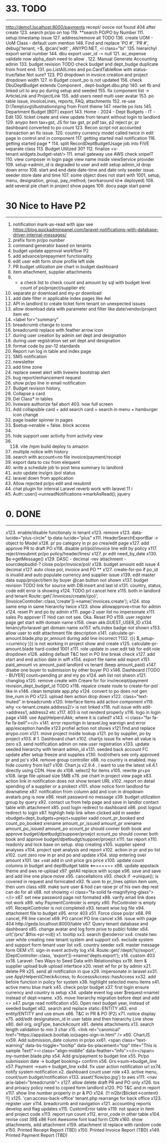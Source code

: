 # 33. TODO
-------------------------------------------------------------------------------------------------
http://demo1.localhost:8000/payments recept/ ovoce not found 404 after create 
123. search pr/po on top
119. **search PO/PO by Number
111. setup.timestamp issue
127. address/remove all TODO
136. create UOM - UoM Class - default uom mention
148. Find and replace 'PO #', 'PR #', debug('tenant, =$, @can('edit' , ANYPO.NET, <i class="bi"
135. hierarchyl export serial number
144. dbu export user_id -= null
121. ac_expense validate now alpha_dash need to allow .
122. Manual Generate Accounting admin
133. budget revision TODO check budget and dept_budge duplicate from front end.
131. po.ListAllLines and po.CardTableRow with status-true/false Not sure?
123. PO dropdown in invoice creation and project dropdown width
127. in Budget count_po is not updated
156. check DbuDeptBudget extends Component , dept-budget.dbu.php
140. set fb and linked url to any po during setup and seeded
155. fix component list -> ArticleLink and ProjectLink
155. add users need multi user avatar
153. po table issue, invoiceLines, reports, FAQ, attachments
152. re-use D:\Temp\svg\illustrations\png from Front theme
147. rewrite po lists
145. Department Budget [BDT] export
143. Home - 2024 - Dept Budgets - IT -Edit
130. ticket create and view update from tenant without login to landlord
129. anypo item tax+gst, JS for tax gst, pr pdf tax, p2 reject pr, pr dashboard converted to po count
123. Recon script not accounted transaction an fix issue.
120. country currency model called twice in edit page in control and in component
117. getting started mail notification
116. getting started page *
114. split RecordDeptBudgetUsage job into FIVE separate class
113. Budget Utilized 30?
112. finalize <x-tenant.widgets.budget-stat/>
111. email gateway use AWS check snipeIT
110. view composer in login page view name inside viewService provider
109. setup->admin_id is degraded to user and edit setup admin_id drop down error
108. start and end date date-time and date only seeder issue. seeder store date and time
107. some object does not start with 1001, setup, menu, designation, group, pay_method, (workaround id=> deployed)
108. add several pie chart in project show pages
109. docu page start panel

# 30 Nice to Have P2
-------------------------------------------------------------------------------------------------
1. notification mark-as-read with ajax see https://blog.quickadminpanel.com/laravel-notifications-with-database-driver-internal-messages/
1.	prefix form pr/po number
2.	command generator based on tenants
3.	budget update approval workflow P2
4.	add advance/prepayment functionality
5.	edit user edit form show profile left side
6.	PR budget utilization pie chart in budget dashboard
7.	item attachment, supplier attachments
8.	* a check list to check count and amount by sql with budget level count of po/project/supplier etc
9.	separate pr download and my-pr download
10.	add date filter in applicable index pages like Ael
11.	API in landlord to create ticket form tenant on unexpected issues
12.	allow download data with parameter and filter like date/vendor/project item etc
13.	<label for="summary"
14.	breadcrumb change to icons
15.	breadcrumb replace with feather arrow icon
16.	during user creation by admin set dept and designation
17.	during user registration set set dept and designation
18.	format code by psr-12 standards
19.	Report run log in table and index page
20.	SMS notification
21.	newsletter
22.	add time zone
23.	replace sweet alert with livewire bootstrap alert
24.	bug report/enhancement request
25.	show pr/po line in email notification
26.	Budget revision history,
27.	Collapse a card
28.	Del Class* in tables
29.	liveware authorize fail abort 403. now full screen
30.	Add collapsible card + add search card + search in menu + hamburger icon change
31.	page loader spinner in pages
32.	$setup->enable = false. block access
33.	<link rel='canonical' href='https://appstack.bootlab.io/pages-blank.html' />
34.	hide support user activity from activity view
35.	118. vite /npm build deploy to amazon
36.	multiple notice with history
37.	search with account=no file invoice/payment/receipt
38.	export data to csv from elequent
39.	write a schedule job to post tena summary to landlord
40.	auto update inv/grs /pol status
41.	laravel down from application
42.	Allow rejected pr/po edit and resubmit
43. chat plugin for intenral Laravel reverb work with laravel 11 i
44. Auth::user()->unreadNotifications->markAsRead(); jquery

# 0. DONE
-------------------------------------------------------------------------------------------------
x123. enable/disable functionaly in tenant
x123.<i class="fas fa-list"></i> remove
x123. data-lucide="plus-circle" tp data-lucide="plus"
x111. HeaderSearchExportBar -> object to Model 
x128. pr po category in pr po crea/edit page
x127. add approve PR to draft PO
x118. disable prl/pol/invoice line edit by policy
x117. reject/resubmit pr/po 	policy/header/lines/
x127. pr edit need_by_date
x130. $e->getMessage()
x129. DASC - decimal -rev attachment - sourcdepbudid-? close po/pr/invoice/pol/
x128. budget amount edit issue 4 decimal
x127. auto close pol, invoice and PO **
x127. create-for-po if po_id is invalid and auto populate currency and supplier issue
x139. edit master data supp/project/item by buyer @can button not shown
x137. budget revision TODO link for source with DB:insert and last id
x131. country, status, code edit error is showing
x124. TODO prl cancel here
x115. both in landlord and tenant Route::get('/invoices/create/{po}',[InvoiceController::class,'create'])->name('invoices.create');
x124. stop same emp in same hierarchy twice
x123. show allowapprove=true for admin
x124. reset Pr and po by admin
x111. page-2 user list no impersonate
x111. sales Po appover IT Hod can not see. Oka. Reset PO  
x159. user register page get start with domain name
x158. clean akk.GUEST_USER_ID
x134. tenancyforlaravel get domain name
xx157. wfs.index badge not shown
x153. allow user to edit attachment file description
x141. calculate-pr-amount.blade.php pr_amount during add line incorrect
?132. ({{ $_setup->currency }}) is not working in project show and create
x125. calculate-pr-amount.blade hard-coded 1001
x111. role update in user.edit tab for edit role dropdown
x128. adding default T&C text in PO line break check
x127. add start and end action date in wlfl 
x154. export file name add export
x151. paid_amount vs amount_paid landlord vs tenant (keep amount_paid)
x147. disabe one buyer to submission by other buyer PO
x146. Dashboard [TODO - BUYER] count+pending pr and my po
x124. aeh list not shwon
x121. changlog
x120. remove create with Creare for for inv/receipt/payment revision_dept_budget_id TODO
x118. repalce create route to create-for-pol like in
x146. clean template app.php
x124. convert to po does not gen line_num in PO
x123. upload item action drop down
x122. class="text-muted" in breadcrumb
x120. Interface Items add action component
x119. why <x-tenant.create.address2/> is not linked
x118. null issue with edit->address1, address2 etc
x117. 403 is not renderd properly
x116. logo in login page
x148. use App\Helpers\Akk; where it is called?
x143. <i class="far fa-fw fa-bell"></i>
x141. error reportign in laravel.log warnign and error app/exception.handle
x123 profiel action not shows
x121.find and replace anypo.com
x121. move project inside lookup
x121. po by supplier, po by project
x103. # 1. Dashboard chart
x102. chartjs issue fix when all value is zero
x3. send notification admin on new user registration
x133. update seeded hierarchy with tenant admin_id
x131. seeded back account FC update after setup freeze and supplies
x130. hod/others see only approved pr and po's
x94. remove group controller
x88. no country is enabled. may hide country from list?
x109. Chart.js v2.9.4 . I want to use the latest v4.4.1 directly using CDN. How do
x108. select2 for items
x105.  rewrite pr+po
x108. large file upload size 5MB
x78. pie chart in project view page
x83. action link in notification does not show tenant URL
x102. report on detail spending of a supplier or a prokect
x101. show notice form landlord for downatime
x87. notification from column add and icon in dropdown avatarb.png is now
x86. reset password no message
x39. budget utilization group by query
x92. contact us from help page and save in landlor contact table with attachment
x85. post login redirect to dashboard
x86. post logout redirect to login
x87. highligh help link when clicked add in seeder
xbudget+dept_budgets+prejct+supplier
xadd 	count_pr_booked and count_po_booked
xrename 	amount_pr_issued  amount_pr
xrename 	amount_po_issued  amount_po
xcount_pr should covner both book and approve budget/dpetbudgt/suppoer/proejct
xcount_po should covner both book and approve budget/dpetbudgt/suppoer/proejct
x111. tax report
x110. readonly and lock base on setup. stop creating
x105. supplier spend analyses
x104. project spet analysis and report
x102. action in pr and po list
x102. cunt zero row in pr and po and update
x104. stop entering over amount
x101. tax +vat add in unit price grs price
x100. update count columns in budget and deptBudget table <========
x98. update appstack theme and aws re-upload
x97. getAll replace with scope
x96. save and save and add line one place move
x95. cancellations
x93. check if ->unique(); is covered in request and fornicated
x92. fk uom to pr_lines option item uom, then uom class
x89. make sure user & hod can raise pr of his own dep rest can do for all
x88. not showing <i class="fa-solid fa-magnifying-glass"></i>
x87. set new password page not formated
x88. varify email link does not work
x89. why PaymentControler is empty
x90. PoControlelr is empty
x91. RecepitControler is not completed
x93. tenant wise log file
x94. attachment file to budget
x95. error 403
x51.	Force close po/pr
x68.	PR cancel, PR line cancel
x69.	PO cancel PO line cancel
x36.	issue with page 404 http://geda.localhost:8000/table
x67.	Query tenant database and dashboard
x85. change avatar and log form prive to publci folder
x64.	url('/prs/'.$this->pr->id))
x1.	tooltip
xx3.	search @enderror
xx4.	create two user while creating new tenant system and support
xx5.	exclude system and support form tenant user list
xx6.	country seeder
xx9.	master message form OEM
x11.	sign-in event activity log
x14.	Route::get('/dept(?s)/export',[DeptController::class, 'export'])->name('depts.export');
x16.	custom 403
xx18.	Laravel: Two Ways to Seed Data with Relationships
xx19.	item & supplier upload bulk upload interface
x20.	reset wf for pr by admin
x21.	delete PR
x25.	send all notification in que
x29.	impersonate in laravel
xx31.	use App\Helpers\CheckAccess; to AccesssAccess::hasAccess
xx32.	add before function in policy for system
x38.	highlight selected menu items
x41.	active menu blue mark
x45.	check po/pr budget
x37.	first login ensure currency and country is setup
x34.	update event log user $request->name) instead of dept->name.
x35.	move hierarchy migration before dept and add <=
x47.	purge read notification
x50.	Open next budget year, instead of seeded budget
x62.	search and replace static::ENTITY
x63.	end entity/ENTITY and use enum
x66.	T&C in PR & PO (P2)
x71.	notice display
x75.	add/edit designatsion_id in user table and then hierarchy Line show
x80.	dell org, orgType, banckAcount
x81.	delete attachments
x13.	search length validation to min 3 char
x15.	<link rel="canonical" href="https://appstack.bootlab.io/pages-sign-in.html" />
x60.	ChartJS
xx59.	Add submission_date column in pr/po
xx61.	<span class="text-warning" data-bs-toggle="tooltip" data-bs-placement="top" title="This is sample Text!"><i class="align-middle" data-feather="info"></i></span> my-number.blade.php
x54.	Add grs/payment to budget line
x55.	Pr/po submission date -> budget booking+ confirm
x56.	Grs->sum->budget_line
x57.	Payment ->sum-> budget_line
xx84. fix user action notification url
xx74.	notify system notification
x2.	dashboard count user role
x43.	active menu, count/sum budget/notification
x133. asset('flow/po.jpg') to aws
x111. <nav aria-label="breadcrumb">
x127. allow delete draft PR and PO only
x126. tos and privacy policy need to copied form landlord
x120. PO T&C and in report
x117. show line number properly in pr & PO
x124. {!! nl2br($ticket->content) !!}
x125. 'can:access-back-office' tenant.php rearrange for back office
x123. register user
x114. breadcrumb and navigation
x121. accounting reports develop and flag updates
x115. CustomError table
x119. not space in item and project code
x113. report run count
x112. error_code in other table
x104. revise cost 39$
x86  Font Awesome font load form CDN
x160. show attachments, add attachment
x159. attachment id replace with random code
x150. Printed Receipt Report (TBD)
x150. Printed Invoice Report (TBD)
x149. Printed Payment Report (TBD)
